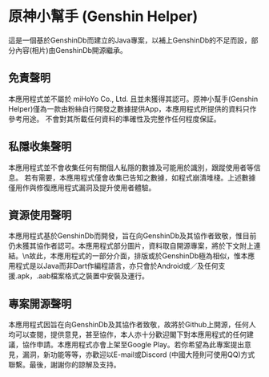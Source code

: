 # 原神小幫手 (Genshin Helper)
這是一個基於GenshinDb而建立的Java專案，以補上GenshinDb的不足而設，部分內容(相片)由GenshinDb開源繼承。

## 免責聲明
本應用程式並不屬於 miHoYo Co., Ltd. 且並未獲得其認可。原神小幫手(Genshin Helper)僅為一款由粉絲自行開發之數據提供App，本應用程式所提供的資料只作參考用途。 不會對其所載任何資料的準確性及完整作任何程度保証。

## 私隱收集聲明
本應用程式並不會收集任何有關個人私隱的數據及可能用於識別，跟蹤使用者等信息。 若有需要，本應用程式僅會收集已告知之數據，如程式崩潰堆棧。上述數據僅用作與修復應用程式漏洞及提升使用者體驗。

## 資源使用聲明
本應用程式基於GenshinDb而開發，旨在向GenshinDb及其協作者致敬，惟目前仍未獲其協作者認可。本應用程式部分圖片，資料取自開源專案，將於下文附上連結。\n故此，本應用程式的一部分介面，排版或於GenshinDb極為相似，惟本應用程式是以Java而非Dart作編程語言，亦只會於Android或／及任何支援.apk，.aab檔案格式之裝置中安裝及運行。

## 專案開源聲明
本應用程式因旨在向GenshinDb及其協作者致敬，故將於Github上開源，任何人均可以查閱，提供意見，甚至協作，本人亦十分歡迎閣下對本應用程式的任何建議，協作申請。本應用程式亦會上架至Google Play。若你希望為此專案提出意見，漏洞，新功能等等，亦歡迎以E-mail或Discord (中國大陸則可使用QQ)方式聯繫。最後，謝謝你的諒解及支持。
